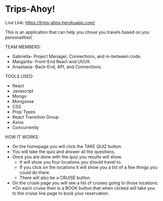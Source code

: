 # Trips-Ahoy!

Live Link: https://trips-ahoy.herokuapp.com/

This is an application that can help you chose you travels based on you personalities! 

TEAM MEMBERS:
* Gabriella- Project Manager, Connections, and in-between code.
* Margarita- Front-End React and UI/UX.
* Anastasia- Back-End, API, and Connections.

TOOLS USED:
* React
* Javascript
* Mongo
* Mongoose
* CSS
* Prop Types
* React Transition Group
* Axios
* Concurrently 

HOW IT WORKS:
* On the homepage you will click the TAKE QUIZ button.
* You will take the quiz and answer all the questions.
* Once you are done with the quiz you results will show.
    * It will show you four locations you should travel to.
    * If you click on the locations it will show you a list of a few things you could do there.
    * There will also be a CRUISE button.
* On the crusie page you will see a list of cruises going to those locations.
    *On each cruise their is a BOOK button that when clicked will take you to the cruise line page to book your reservation.
